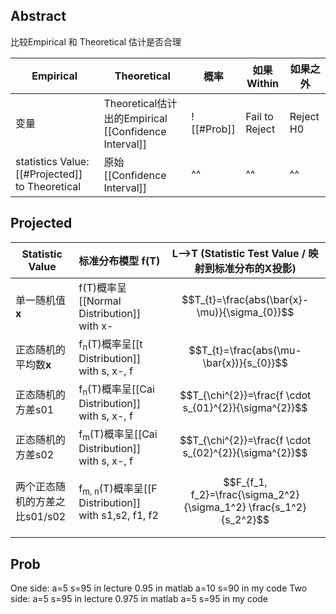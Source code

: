 ## Abstract
比较Empirical 和 Theoretical 估计是否合理

| Empirical                                       | Theoretical                                          | 概率       | 如果Within     | 如果之外  |
| ----------------------------------------------- | ---------------------------------------------------- | ---------- | -------------- | --------- |
| 变量                                            | Theoretical估计出的Empirical [[Confidence Interval]] | ![[#Prob]] | Fail to Reject | Reject H0 |
| statistics Value:[[#Projected]]  to Theoretical | 原始[[Confidence Interval]]                          | ^^         | ^^             | ^^        |

## Projected

| Statistic Value               | 标准分布模型 f(T)                                              | L-->T (Statistic Test Value / 映射到标准分布的X投影)               |
| ----------------------------- | -------------------------------------------------------------- | ------------------------------------------------------------------ |
| 单一随机值**x**               | f<sub></sub>(T)概率呈[[Normal Distribution]] with x-           | $$T_{t}=\frac{abs(\bar{x}-\mu)}{\sigma_{0}}$$                      |
| 正态随机的平均数**x**         | f<sub>n</sub>(T)概率呈[[t Distribution]] with s, x-, f         | $$T_{t}=\frac{abs(\mu-\bar{x})}{s_{0}}$$                           |
| 正态随机的方差s01             | f<sub>n</sub>(T)概率呈[[Cai Distribution]] with  s, x-, f      | $$T_{\chi^{2}}=\frac{f \cdot s_{01}^{2}}{\sigma^{2}}$$             |
| 正态随机的方差s02             | f<sub>m</sub>(T)概率呈[[Cai Distribution]] with s, x-, f       | $$T_{\chi^{2}}=\frac{f \cdot s_{02}^{2}}{\sigma^{2}}$$             |
| 两个正态随机的方差之比s01/s02 | f<sub>m, n</sub>(T)概率呈[[F Distribution]] with s1,s2, f1, f2 | $$F_{f_1, f_2}=\frac{\sigma_2^2}{\sigma_1^2} \frac{s_1^2}{s_2^2}$$ |
|                               |                                                                |                                                                    |





## Prob
One side: 
a=5 s=95 in lecture  0.95 in matlab
a=10 s=90 in my code
Two side:
a=5 s=95 in lecture  0.975 in matlab
a=5 s=95 in my code
